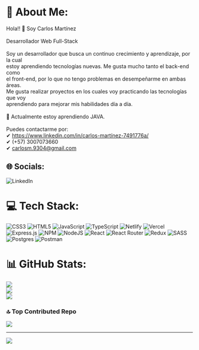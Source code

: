 # 💫 About Me:
Hola!! 👋 Soy Carlos Martínez<br><br>Desarrollador Web Full-Stack<br><br>Soy un desarrollador que busca un continuo crecimiento y aprendizaje, por la cual<br>estoy aprendiendo tecnologías nuevas. Me gusta mucho tanto el back-end como<br>el front-end, por lo que no tengo problemas en desempeñarme en ambas áreas.<br>Me gusta realizar proyectos en los cuales voy practicando las tecnologías que voy<br>aprendiendo para mejorar mis habilidades día a día.<br><br>🌱 Actualmente estoy aprendiendo JAVA.<br><br>Puedes contactarme por:<br>✔ https://www.linkedin.com/in/carlos-martínez-7491776a/<br>✔ (+57) 3007073660<br>✔ carlosm.9304@gmail.com


## 🌐 Socials:
![LinkedIn](https://linkedin.com/in/carlos-martínez) 

# 💻 Tech Stack:
![CSS3](https://img.shields.io/badge/css3-%231572B6.svg?style=flat&logo=css3&logoColor=white) ![HTML5](https://img.shields.io/badge/html5-%23E34F26.svg?style=flat&logo=html5&logoColor=white) ![JavaScript](https://img.shields.io/badge/javascript-%23323330.svg?style=flat&logo=javascript&logoColor=%23F7DF1E) ![TypeScript](https://img.shields.io/badge/typescript-%23007ACC.svg?style=flat&logo=typescript&logoColor=white) ![Netlify](https://img.shields.io/badge/netlify-%23000000.svg?style=flat&logo=netlify&logoColor=#00C7B7) ![Vercel](https://img.shields.io/badge/vercel-%23000000.svg?style=flat&logo=vercel&logoColor=white) ![Express.js](https://img.shields.io/badge/express.js-%23404d59.svg?style=flat&logo=express&logoColor=%2361DAFB) ![NPM](https://img.shields.io/badge/NPM-%23000000.svg?style=flat&logo=npm&logoColor=white) ![NodeJS](https://img.shields.io/badge/node.js-6DA55F?style=flat&logo=node.js&logoColor=white) ![React](https://img.shields.io/badge/react-%2320232a.svg?style=flat&logo=react&logoColor=%2361DAFB) ![React Router](https://img.shields.io/badge/React_Router-CA4245?style=flat&logo=react-router&logoColor=white) ![Redux](https://img.shields.io/badge/redux-%23593d88.svg?style=flat&logo=redux&logoColor=white) ![SASS](https://img.shields.io/badge/SASS-hotpink.svg?style=flat&logo=SASS&logoColor=white) ![Postgres](https://img.shields.io/badge/postgres-%23316192.svg?style=flat&logo=postgresql&logoColor=white) ![Postman](https://img.shields.io/badge/Postman-FF6C37?style=flat&logo=postman&logoColor=white)
# 📊 GitHub Stats:
![](https://github-readme-stats.vercel.app/api?username=Cemb93&theme=vue-dark&hide_border=true&include_all_commits=false&count_private=false)<br/>
![](https://github-readme-streak-stats.herokuapp.com/?user=Cemb93&theme=vue-dark&hide_border=true)<br/>
![](https://github-readme-stats.vercel.app/api/top-langs/?username=Cemb93&theme=vue-dark&hide_border=true&include_all_commits=false&count_private=false&layout=compact)

### 🔝 Top Contributed Repo
![](https://github-contributor-stats.vercel.app/api?username=Cemb93&limit=5&theme=tokyonight&combine_all_yearly_contributions=true)

---
[![](https://visitcount.itsvg.in/api?id=Cemb93&icon=5&color=5)](https://visitcount.itsvg.in)

<!-- Proudly created with GPRM ( https://gprm.itsvg.in ) -->

<!--
**Cemb93/Cemb93** is a ✨ _special_ ✨ repository because its `README.md` (this file) appears on your GitHub profile.

Here are some ideas to get you started:

- 🔭 I’m currently working on ...
- 🌱 I’m currently learning ...
- 👯 I’m looking to collaborate on ...
- 🤔 I’m looking for help with ...
- 💬 Ask me about ...
- 📫 How to reach me: ...
- 😄 Pronouns: ...
- ⚡ Fun fact: ...
-->
